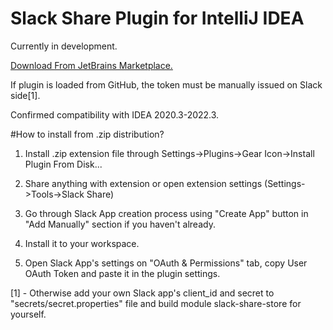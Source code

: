 # Slack Share Plugin for IntelliJ IDEA

Currently in development.

[Download From JetBrains Marketplace.](https://plugins.jetbrains.com/plugin/19621-slack-share)

If plugin is loaded from GitHub, the token must be manually issued on Slack side[1].

Confirmed compatibility with IDEA 2020.3-2022.3.

#How to install from .zip distribution?
1. Install .zip extension file through Settings->Plugins->Gear Icon->Install Plugin From Disk...

2. Share anything with extension or open extension settings (Settings->Tools->Slack Share)

3. Go through Slack App creation process using "Create App" button in "Add Manually" section if you haven't already.

4. Install it to your workspace. 

5. Open Slack App's settings on "OAuth & Permissions" tab, copy User OAuth Token and paste it in the plugin settings.

[1] - Otherwise add your own Slack app's client_id and secret to "secrets/secret.properties" file and build module slack-share-store for yourself.
